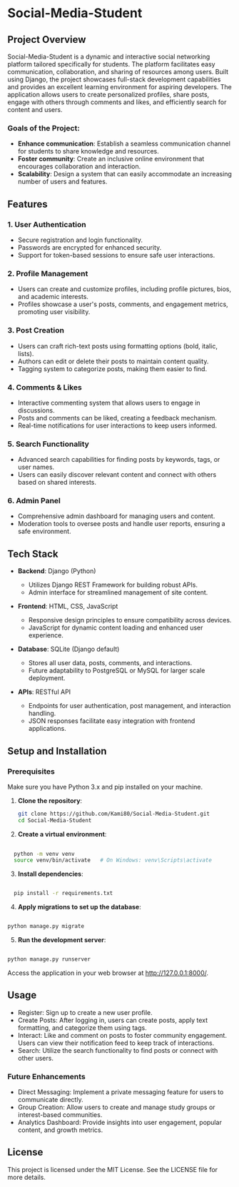 # Social-Media-Student

## Project Overview
Social-Media-Student is a dynamic and interactive social networking platform tailored specifically for students. The platform facilitates easy communication, collaboration, and sharing of resources among users. Built using Django, the project showcases full-stack development capabilities and provides an excellent learning environment for aspiring developers. The application allows users to create personalized profiles, share posts, engage with others through comments and likes, and efficiently search for content and users.

### Goals of the Project:
- **Enhance communication**: Establish a seamless communication channel for students to share knowledge and resources.
- **Foster community**: Create an inclusive online environment that encourages collaboration and interaction.
- **Scalability**: Design a system that can easily accommodate an increasing number of users and features.

## Features
### 1. User Authentication
- Secure registration and login functionality.
- Passwords are encrypted for enhanced security.
- Support for token-based sessions to ensure safe user interactions.

### 2. Profile Management
- Users can create and customize profiles, including profile pictures, bios, and academic interests.
- Profiles showcase a user's posts, comments, and engagement metrics, promoting user visibility.

### 3. Post Creation
- Users can craft rich-text posts using formatting options (bold, italic, lists).
- Authors can edit or delete their posts to maintain content quality.
- Tagging system to categorize posts, making them easier to find.

### 4. Comments & Likes
- Interactive commenting system that allows users to engage in discussions.
- Posts and comments can be liked, creating a feedback mechanism.
- Real-time notifications for user interactions to keep users informed.

### 5. Search Functionality
- Advanced search capabilities for finding posts by keywords, tags, or user names.
- Users can easily discover relevant content and connect with others based on shared interests.

### 6. Admin Panel
- Comprehensive admin dashboard for managing users and content.
- Moderation tools to oversee posts and handle user reports, ensuring a safe environment.

## Tech Stack
- **Backend**: Django (Python)
  - Utilizes Django REST Framework for building robust APIs.
  - Admin interface for streamlined management of site content.

- **Frontend**: HTML, CSS, JavaScript
  - Responsive design principles to ensure compatibility across devices.
  - JavaScript for dynamic content loading and enhanced user experience.

- **Database**: SQLite (Django default)
  - Stores all user data, posts, comments, and interactions.
  - Future adaptability to PostgreSQL or MySQL for larger scale deployment.

- **APIs**: RESTful API
  - Endpoints for user authentication, post management, and interaction handling.
  - JSON responses facilitate easy integration with frontend applications.

## Setup and Installation

### Prerequisites
Make sure you have Python 3.x and pip installed on your machine.

1. **Clone the repository**:
   ```bash
   git clone https://github.com/Kami80/Social-Media-Student.git
   cd Social-Media-Student
2. **Create a virtual environment**:

```bash
  
  python -m venv venv
  source venv/bin/activate   # On Windows: venv\Scripts\activate
```
3. **Install dependencies**:

```bash

  pip install -r requirements.txt
```
4. **Apply migrations to set up the database**:

```bash

python manage.py migrate
```
5. **Run the development server**:

```bash

python manage.py runserver
```
Access the application in your web browser at http://127.0.0.1:8000/.

## Usage
- Register: Sign up to create a new user profile.
- Create Posts: After logging in, users can create posts, apply text formatting, and categorize them using tags.
- Interact: Like and comment on posts to foster community engagement. Users can view their notification feed to keep track of interactions.
- Search: Utilize the search functionality to find posts or connect with other users.
### Future Enhancements
- Direct Messaging: Implement a private messaging feature for users to communicate directly.
- Group Creation: Allow users to create and manage study groups or interest-based communities.
- Analytics Dashboard: Provide insights into user engagement, popular content, and growth metrics.
## License
This project is licensed under the MIT License. See the LICENSE file for more details.


